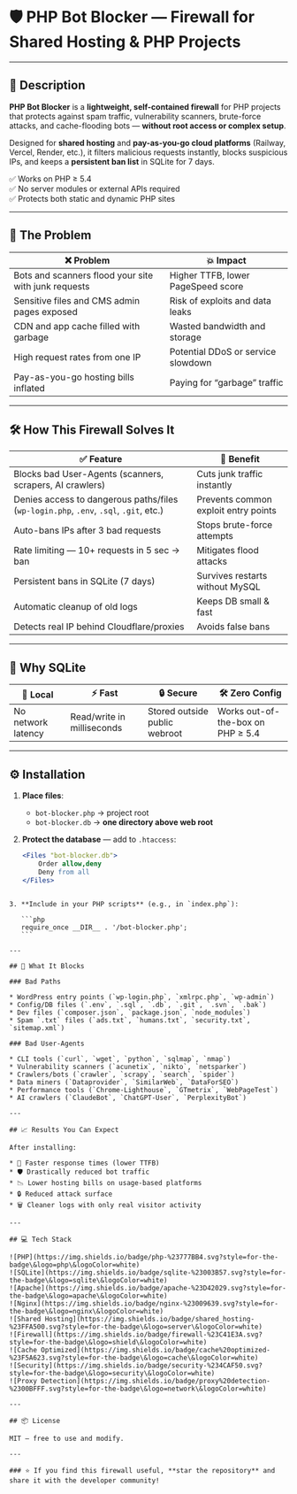 # 🛡 PHP Bot Blocker — Firewall for Shared Hosting & PHP Projects

---

## 📜 Description

**PHP Bot Blocker** is a **lightweight, self-contained firewall** for PHP projects that protects against spam traffic, vulnerability scanners, brute-force attacks, and cache-flooding bots — **without root access or complex setup**.  

Designed for **shared hosting** and **pay-as-you-go cloud platforms** (Railway, Vercel, Render, etc.), it filters malicious requests instantly, blocks suspicious IPs, and keeps a **persistent ban list** in SQLite for 7 days.  

✅ Works on PHP ≥ 5.4  
✅ No server modules or external APIs required  
✅ Protects both static and dynamic PHP sites  

---

## 🚨 The Problem

| ❌ Problem | 💥 Impact |
|-----------|----------|
| Bots and scanners flood your site with junk requests | Higher TTFB, lower PageSpeed score |
| Sensitive files and CMS admin pages exposed | Risk of exploits and data leaks |
| CDN and app cache filled with garbage | Wasted bandwidth and storage |
| High request rates from one IP | Potential DDoS or service slowdown |
| Pay-as-you-go hosting bills inflated | Paying for “garbage” traffic |

---

## 🛠 How This Firewall Solves It

| ✅ Feature | 🚀 Benefit |
|-----------|-----------|
| Blocks bad User-Agents (scanners, scrapers, AI crawlers) | Cuts junk traffic instantly |
| Denies access to dangerous paths/files (`wp-login.php`, `.env`, `.sql`, `.git`, etc.) | Prevents common exploit entry points |
| Auto-bans IPs after 3 bad requests | Stops brute-force attempts |
| Rate limiting — 10+ requests in 5 sec → ban | Mitigates flood attacks |
| Persistent bans in SQLite (7 days) | Survives restarts without MySQL |
| Automatic cleanup of old logs | Keeps DB small & fast |
| Detects real IP behind Cloudflare/proxies | Avoids false bans |

---

## 📌 Why SQLite

| 📍 Local | ⚡ Fast | 🔒 Secure | 🛠 Zero Config |
|----------|--------|-----------|---------------|
| No network latency | Read/write in milliseconds | Stored outside public webroot | Works out-of-the-box on PHP ≥ 5.4 |

---

## ⚙️ Installation

1. **Place files**:  
   - `bot-blocker.php` → project root  
   - `bot-blocker.db` → **one directory above web root**  

2. **Protect the database** — add to `.htaccess`:  
   ```apache
   <Files "bot-blocker.db">
       Order allow,deny
       Deny from all
   </Files>
````

3. **Include in your PHP scripts** (e.g., in `index.php`):

   ```php
   require_once __DIR__ . '/bot-blocker.php';
   ```

---

## 🚫 What It Blocks

### Bad Paths

* WordPress entry points (`wp-login.php`, `xmlrpc.php`, `wp-admin`)
* Config/DB files (`.env`, `.sql`, `.db`, `.git`, `.svn`, `.bak`)
* Dev files (`composer.json`, `package.json`, `node_modules`)
* Spam `.txt` files (`ads.txt`, `humans.txt`, `security.txt`, `sitemap.xml`)

### Bad User-Agents

* CLI tools (`curl`, `wget`, `python`, `sqlmap`, `nmap`)
* Vulnerability scanners (`acunetix`, `nikto`, `netsparker`)
* Crawlers/bots (`crawler`, `scrapy`, `search`, `spider`)
* Data miners (`Dataprovider`, `SimilarWeb`, `DataForSEO`)
* Performance tools (`Chrome-Lighthouse`, `GTmetrix`, `WebPageTest`)
* AI crawlers (`ClaudeBot`, `ChatGPT-User`, `PerplexityBot`)

---

## 📈 Results You Can Expect

After installing:

* 🚀 Faster response times (lower TTFB)
* 🛡 Drastically reduced bot traffic
* 📉 Lower hosting bills on usage-based platforms
* 🔒 Reduced attack surface
* 🗑 Cleaner logs with only real visitor activity

---

## 💻 Tech Stack

![PHP](https://img.shields.io/badge/php-%23777BB4.svg?style=for-the-badge\&logo=php\&logoColor=white)
![SQLite](https://img.shields.io/badge/sqlite-%23003B57.svg?style=for-the-badge\&logo=sqlite\&logoColor=white)
![Apache](https://img.shields.io/badge/apache-%23D42029.svg?style=for-the-badge\&logo=apache\&logoColor=white)
![Nginx](https://img.shields.io/badge/nginx-%23009639.svg?style=for-the-badge\&logo=nginx\&logoColor=white)
![Shared Hosting](https://img.shields.io/badge/shared_hosting-%23FFA500.svg?style=for-the-badge\&logo=server\&logoColor=white)
![Firewall](https://img.shields.io/badge/firewall-%23C41E3A.svg?style=for-the-badge\&logo=shield\&logoColor=white)
![Cache Optimized](https://img.shields.io/badge/cache%20optimized-%23F5A623.svg?style=for-the-badge\&logo=cache\&logoColor=white)
![Security](https://img.shields.io/badge/security-%234CAF50.svg?style=for-the-badge\&logo=security\&logoColor=white)
![Proxy Detection](https://img.shields.io/badge/proxy%20detection-%2300BFFF.svg?style=for-the-badge\&logo=network\&logoColor=white)

---

## 📦 License

MIT — free to use and modify.

---

### ⭐ If you find this firewall useful, **star the repository** and share it with the developer community!
